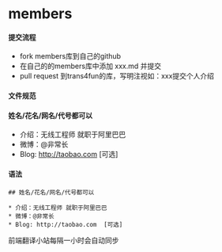 members
=======

#### 提交流程

* fork members库到自己的github
* 在自己的的members库中添加 xxx.md 并提交
* pull request 到trans4fun的库，写明注视如：xxx提交个人介绍

#### 文件规范

#### 姓名/花名/网名/代号都可以

* 介绍：无线工程师 就职于阿里巴巴
* 微博：@非常长
* Blog: http://taobao.com  [可选]

#### 语法

    ## 姓名/花名/网名/代号都可以

    * 介绍：无线工程师 就职于阿里巴巴
    * 微博：@非常长
    * Blog: http://taobao.com  [可选]
    

前端翻译小站每隔一小时会自动同步
